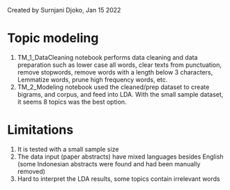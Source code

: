Created by Surnjani Djoko, Jan 15 2022
# Topic modeling
 1. TM_1_DataCleaning notebook performs data cleaning and data preparation such as lower case all words, clear texts from punctuation, remove stopwords, remove words with a length below 3 characters, Lemmatize words, prune high frequency words, etc.
 2. TM_2_Modeling notebook used the cleaned/prep dataset to create bigrams, and corpus, and feed into LDA. With the small sample dataset, it seems 8 topics was the best option.

# Limitations
 1. It is tested with a small sample size
 2. The data input (paper abstracts) have mixed languages besides English (some Indonesian abstracts were found and had been manually removed)
 3. Hard to interpret the LDA results, some topics contain irrelevant words
 


 
